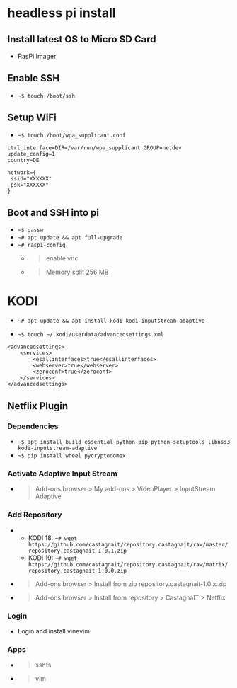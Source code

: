 # headless pi install
 
 ## Install latest OS to Micro SD Card
 * RasPi Imager
 
 ## Enable SSH
 * `~$ touch /boot/ssh`
 
 ## Setup WiFi
 * `~$ touch /boot/wpa_supplicant.conf`
```
ctrl_interface=DIR=/var/run/wpa_supplicant GROUP=netdev
update_config=1
country=DE

network={
 ssid="XXXXXX"
 psk="XXXXXX"
}
```
 
## Boot and SSH into pi
* `~$ passw`
* `~# apt update && apt full-upgrade`
* `~# raspi-config`
    - > enable vnc
    - > Memory split 256 MB


# KODI

* `~# apt update && apt install kodi kodi-inputstream-adaptive`

* `~$ touch ~/.kodi/userdata/advancedsettings.xml`
```
<advancedsettings>
    <services>
        <esallinterfaces>true</esallinterfaces>
        <webserver>true</webserver>
        <zeroconf>true</zeroconf>
    </services>
</advancedsettings>
```

## Netflix Plugin

### Dependencies
* `~$ apt install build-essential python-pip python-setuptools libnss3 kodi-inputstream-adaptive`
* `~$ pip install wheel pycryptodomex`

### Activate Adaptive Input Stream
* > Add-ons browser > My add-ons > VideoPlayer > InputStream Adaptive

### Add Repository
* - KODI 18: `~# wget https://github.com/castagnait/repository.castagnait/raw/master/repository.castagnait-1.0.1.zip`
  - KODI 19: `~# wget https://github.com/castagnait/repository.castagnait/raw/matrix/repository.castagnait-1.0.0.zip`

* > Add-ons browser > Install from zip repository.castagnait-1.0.x.zip
* > Add-ons browser > Install from repository > CastagnaIT > Netflix

### Login
* Login and install vinevim


### Apps
* > sshfs
* > vim
